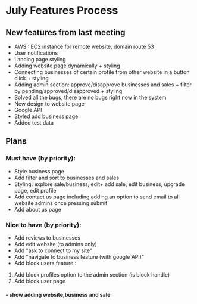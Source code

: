 
# July Features Process
## New features from last meeting
- AWS : EC2 instance for remote website, domain route 53
- User notifications
- Landing page styling
- Adding website page dynamically + styling
- Connecting businesses of certain profile from other website in a button click + styling
- Adding admin section: approve/disapprove businesses and sales + filter by pending/approved/disapproved + styling
- Solved all the bugs, there are no bugs right now in the system
- New design to website page
- Google API
- Styled add business page
- Added test data

## Plans
### Must have (by priority):
- Style business page
- Add filter and sort to businesses and sales
- Styling: explore sale/business, edit+ add sale, edit business, upgrade page, edit profile
- Add contact us page including adding an option to send email to all website admins once pressing submit
- Add about us page

### Nice to have (by priority):
- Add reviews to businesses
- Add edit website (to admins only)
- Add "ask to connect to my site" 
- Add "navigate to business feature (with google API)"
- Add block users feature : 
1. Add block profiles option to the admin section (is block handle)
2. Add block user page

#### - show adding website,business and sale
